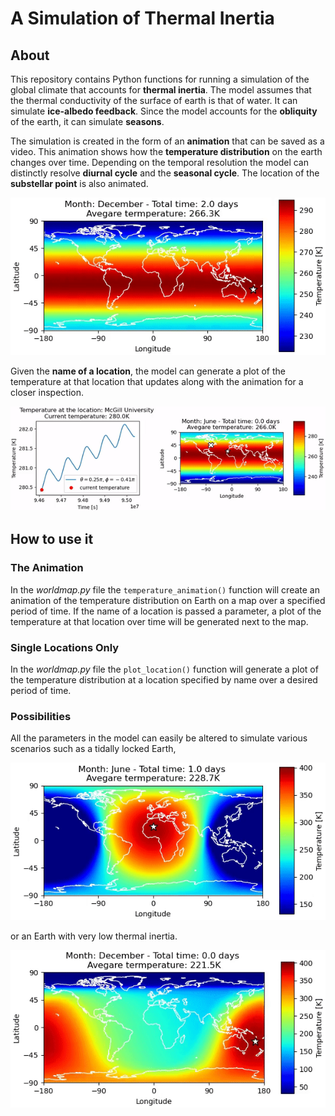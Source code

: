 # A Simulation of Thermal Inertia

## About
This repository contains Python functions for running a simulation of the global climate that accounts for **thermal inertia**. The model assumes that the thermal conductivity of the surface of earth is that of water. It can simulate **ice-albedo feedback**. Since the model accounts for the **obliquity** of the earth, it can simulate **seasons**.  

The simulation is created in the form of an **animation** that can be saved as a video. This animation shows how the **temperature distribution** on the earth changes over time. Depending on the temporal resolution the model can distinctly resolve **diurnal cycle** and the **seasonal cycle**. The location of the **substellar point** is also animated. 

![map](videos/new_plain.gif)

Given the **name of a location**, the model can generate a plot of the temperature at that location that updates along with the animation for a closer inspection. 

![map_with_plot](videos/new_plain_plot.gif)
## How to use it

### The Animation
In the *worldmap.py* file the `temperature_animation()` function will create an animation of the temperature distribution on Earth on a map over a specified period of time. If the name of a location is passed a parameter, a plot of the temperature at that location over time will be generated next to the map. 

### Single Locations Only
In the *worldmap.py* file the `plot_location()` function will generate a plot of the temperature distribution at a location specified by name over a desired period of time. 

### Possibilities
All the parameters in the model can easily be altered to simulate various scenarios such as a tidally locked Earth,

![tidally_locked](videos/tidally_lcoked.gif)

or an Earth with very low thermal inertia.

![low_inertia](videos/low_inertia.gif)
